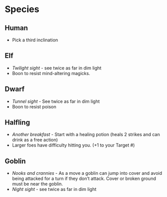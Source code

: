 # Species

## Human

- Pick a third inclination

## Elf

- *Twilight sight* - see twice as far in dim light
- Boon to resist mind-altering magicks.

## Dwarf

- *Tunnel sight* - See twice as far in dim light
- Boon to resist poison

## Halfling

- *Another breakfast* - Start with a healing potion (heals 2 strikes and can drink as a free action)
- Larger foes have difficulty hitting you. (+1 to your Target #)

## Goblin

- *Nooks and crannies* - As a move a goblin can jump into cover and avoid being attacked for a turn if they don’t attack. Cover or broken ground must be near the goblin.
- *Night sight* - see twice as far in dim light